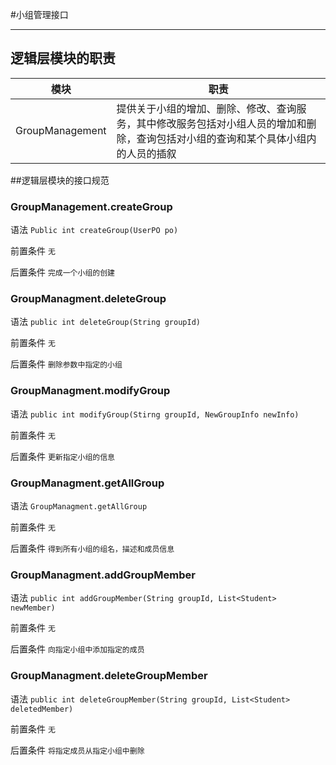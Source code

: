 #小组管理接口

----

## 逻辑层模块的职责

|模块|职责|
|---|---|
|GroupManagement|提供关于小组的增加、删除、修改、查询服务，其中修改服务包括对小组人员的增加和删除，查询包括对小组的查询和某个具体小组内的人员的插叙|


##逻辑层模块的接口规范

### GroupManagement.createGroup

语法 `Public int createGroup(UserPO po)`

前置条件 `无`

后置条件 `完成一个小组的创建`

### GroupManagment.deleteGroup

语法 `public int deleteGroup(String groupId)`

前置条件 `无`

后置条件 `删除参数中指定的小组`

### GroupManagment.modifyGroup

语法 `public int modifyGroup(Stirng groupId, NewGroupInfo newInfo)`

前置条件 `无`

后置条件 `更新指定小组的信息`

### GroupManagment.getAllGroup

语法 `GroupManagment.getAllGroup`

前置条件 `无`

后置条件 `得到所有小组的组名，描述和成员信息`

### GroupManagment.addGroupMember

语法 `public int addGroupMember(String groupId, List<Student> newMember)`

前置条件 `无`

后置条件 `向指定小组中添加指定的成员`


### GroupManagment.deleteGroupMember

语法 `public int deleteGroupMember(String groupId, List<Student> deletedMember)`

前置条件 `无`

后置条件 `将指定成员从指定小组中删除`